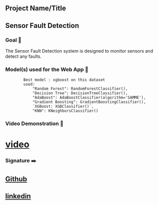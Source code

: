 ## Project Name/Title <h2>Sensor Fault Detection</h2>

### Goal 🎯
The Sensor Fault Detection system is designed to monitor sensors and detect any faults.

### Model(s) used for the Web App 🧮
            Best model : xgboost on this dataset
            used:
                "Random Forest": RandomForestClassifier(),
                "Decision Tree": DecisionTreeClassifier(),
                "AdaBoost": AdaBoostClassifier(algorithm='SAMME'),
                "Gradient Boosting": GradientBoostingClassifier(),
                `XGBoost: XGBClassifier()`,
                "KNN": KNeighborsClassifier()

### Video Demonstration 🎥
# [video](https://drive.google.com/file/d/1yFZVNLQHuSQu5vOkE71K8dMvUH8G5rd4/view?usp=sharing)

### Signature ✒️
## [Github](https://www.github.com/daemonX10)
## [linkedin](https://www.linkedin.com/in/damodar-yadav-690425177/)

